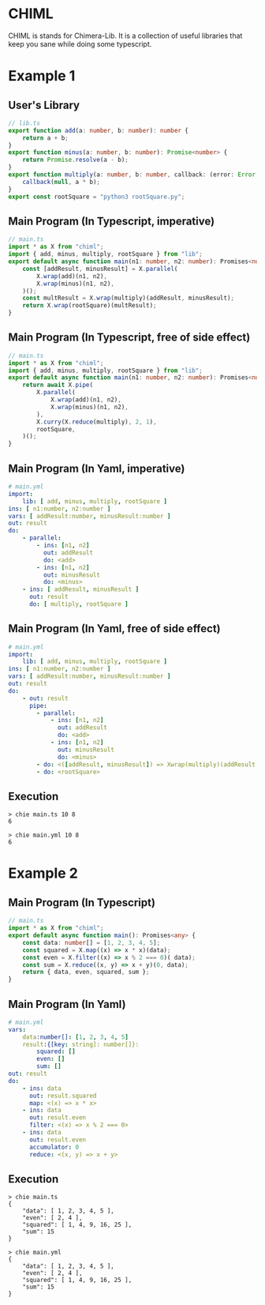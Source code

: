 # CHIML

CHIML is stands for Chimera-Lib. It is a collection of useful libraries that keep you sane while doing some typescript.

# Example 1

## User's Library

```typescript
// lib.ts
export function add(a: number, b: number): number {
    return a + b;
}
export function minus(a: number, b: number): Promise<number> {
    return Promise.resolve(a - b);
}
export function multiply(a: number, b: number, callback: (error: Error, result: number) => void) {
    callback(null, a * b);
}
export const rootSquare = "python3 rootSquare.py";
```

## Main Program (In Typescript, imperative)

```typescript
// main.ts
import * as X from "chiml";
import { add, minus, multiply, rootSquare } from "lib";
export default async function main(n1: number, n2: number): Promises<number> {
    const [addResult, minusResult] = X.parallel(
        X.wrap(add)(n1, n2),
        X.wrap(minus)(n1, n2),
    )();
    const multResult = X.wrap(multiply)(addResult, minusResult);
    return X.wrap(rootSquare)(multResult);
}
```

## Main Program (In Typescript, free of side effect)

```typescript
// main.ts
import * as X from "chiml";
import { add, minus, multiply, rootSquare } from "lib";
export default async function main(n1: number, n2: number): Promises<number> {
    return await X.pipe(
        X.parallel(
            X.wrap(add)(n1, n2),
            X.wrap(minus)(n1, n2),
        ),
        X.curry(X.reduce(multiply), 2, 1),
        rootSquare,
    )();
}
```


## Main Program (In Yaml, imperative)

```yaml
# main.yml
import:
    lib: [ add, minus, multiply, rootSquare ]
ins: [ n1:number, n2:number ]
vars: [ addResult:number, minusResult:number ]
out: result
do:
    - parallel:
        - ins: [n1, n2]
          out: addResult
          do: <add>
        - ins: [n1, n2]
          out: minusResult
          do: <minus>
    - ins: [ addResult, minusResult ]
      out: result
      do: [ multiply, rootSquare ]
```

## Main Program (In Yaml, free of side effect)

```yaml
# main.yml
import:
    lib: [ add, minus, multiply, rootSquare ]
ins: [ n1:number, n2:number ]
vars: [ addResult:number, minusResult:number ]
out: result
do:
    - out: result
      pipe:
        - parallel:
            - ins: [n1, n2]
              out: addResult
              do: <add>
            - ins: [n1, n2]
              out: minusResult
              do: <minus>
        - do: <([addResult, minusResult]) => Xwrap(multiply)(addResult, minusResult)>
        - do: <rootSquare>
```


## Execution

```
> chie main.ts 10 8
6

> chie main.yml 10 8
6
```

# Example 2

## Main Program (In Typescript)

```typescript
// main.ts
import * as X from "chiml";
export default async function main(): Promises<any> {
    const data: number[] = [1, 2, 3, 4, 5];
    const squared = X.map((x) => x * x)(data);
    const even = X.filter((x) => x % 2 === 0)( data);
    const sum = X.reduce((x, y) => x + y)(0, data);
    return { data, even, squared, sum };
}
```

## Main Program (In Yaml)

```yaml
# main.yml
vars:
    data:number[]: [1, 2, 3, 4, 5]
    result:{[key: string]: number[]}:
        squared: []
        even: []
        sum: []
out: result
do:
    - ins: data
      out: result.squared
      map: <(x) => x * x>
    - ins: data
      out: result.even
      filter: <(x) => x % 2 === 0>
    - ins: data
      out: result.even
      accumulator: 0
      reduce: <(x, y) => x + y>
```

## Execution

```
> chie main.ts
{
    "data": [ 1, 2, 3, 4, 5 ],
    "even": [ 2, 4 ],
    "squared": [ 1, 4, 9, 16, 25 ],
    "sum": 15
}

> chie main.yml
{
    "data": [ 1, 2, 3, 4, 5 ],
    "even": [ 2, 4 ],
    "squared": [ 1, 4, 9, 16, 25 ],
    "sum": 15
}
```
